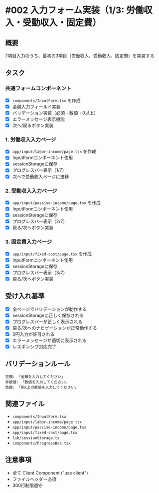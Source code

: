 # #002 入力フォーム実装（1/3: 労働収入・受動収入・固定費）

## 概要
7項目入力のうち、最初の3項目（労働収入、受動収入、固定費）を実装する

## タスク

### 共通フォームコンポーネント
- [x] `components/InputForm.tsx` を作成
- [x] 金額入力フィールド実装
- [x] バリデーション実装（必須・数値・0以上）
- [x] エラーメッセージ表示機能
- [x] 次へ/戻るボタン実装

### 1. 労働収入入力ページ
- [x] `app/input/labor-income/page.tsx` を作成
- [x] InputFormコンポーネント使用
- [x] sessionStorageに保存
- [x] プログレスバー表示（1/7）
- [x] 次へで受動収入ページに遷移

### 2. 受動収入入力ページ
- [x] `app/input/passive-income/page.tsx` を作成
- [x] InputFormコンポーネント使用
- [x] sessionStorageに保存
- [x] プログレスバー表示（2/7）
- [x] 戻る/次へボタン実装

### 3. 固定費入力ページ
- [x] `app/input/fixed-cost/page.tsx` を作成
- [x] InputFormコンポーネント使用
- [x] sessionStorageに保存
- [x] プログレスバー表示（3/7）
- [x] 戻る/次へボタン実装

## 受け入れ基準
- [x] 全ページでバリデーションが動作する
- [x] sessionStorageに正しく保存される
- [x] プログレスバーが正しく表示される
- [x] 戻る/次へのナビゲーションが正常動作する
- [x] 0円入力が許可される
- [x] エラーメッセージが適切に表示される
- [x] レスポンシブ対応完了

## バリデーションルール
```
空欄: 「金額を入力してください」
非数値: 「数値を入力してください」
負数: 「0以上の数値を入力してください」
```

## 関連ファイル
- `components/InputForm.tsx`
- `app/input/labor-income/page.tsx`
- `app/input/passive-income/page.tsx`
- `app/input/fixed-cost/page.tsx`
- `lib/sessionStorage.ts`
- `components/ProgressBar.tsx`

## 注意事項
- 全て Client Component ("use client")
- ファイルヘッダー必須
- 300行制限遵守
